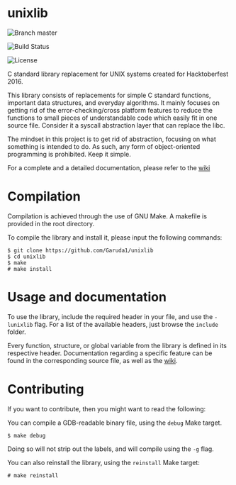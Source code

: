 # unixlib

![Branch master](https://img.shields.io/badge/branch-master-brightgreen.svg?style=flat-square)

![Build Status](https://travis-ci.org/Garuda1/unixlib.svg?branch=master)

![License](https://img.shields.io/aur/license/yaourt.svg?maxAge=2592000)

C standard library replacement for UNIX systems created for Hacktoberfest 2016.

This library consists of replacements for simple C standard functions, important data structures, and everyday algorithms. It mainly focuses on getting rid of the error-checking/cross platform features to reduce the functions to small pieces of understandable code which easily fit in one source file. Consider it a syscall abstraction layer that can replace the libc.

The mindset in this project is to get rid of abstraction, focusing on what something is intended to do. As such, any form of object-oriented programming is prohibited. Keep it simple.

For a complete and a detailed documentation, please refer to the [wiki](https://github.com/Garuda1/unixlib/wiki)

# Compilation

Compilation is achieved through the use of GNU Make. A makefile is provided in the root directory.

To compile the library and install it, please input the following commands:

    $ git clone https://github.com/Garuda1/unixlib
    $ cd unixlib
    $ make
    # make install

# Usage and documentation

To use the library, include the required header in your file, and use the `-lunixlib` flag. For a list of the available headers, just browse the `include` folder.

Every function, structure, or global variable from the library is defined in its respective header. Documentation regarding a specific feature can be found in the corresponding source file, as well as the [wiki](https://github.com/Garuda1/unixlib/wiki).

# Contributing

If you want to contribute, then you might want to read the following:

You can compile a GDB-readable binary file, using the `debug` Make target.

    $ make debug

Doing so will not strip out the labels, and will compile using the `-g` flag.

You can also reinstall the library, using the `reinstall` Make target:

    # make reinstall
